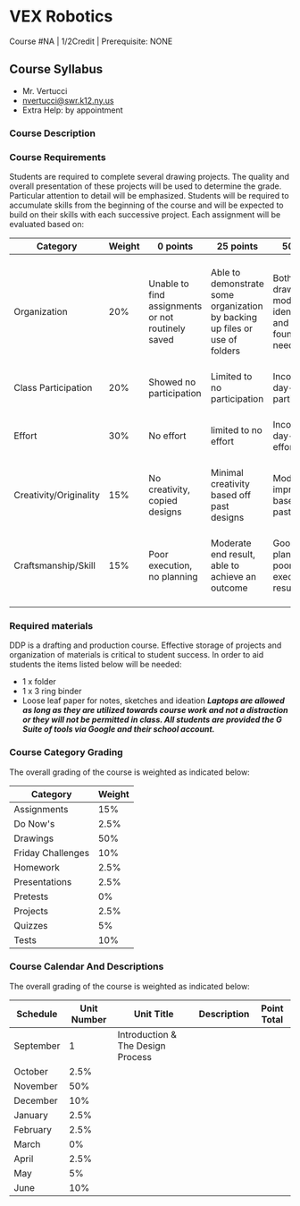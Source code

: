 # VEX Robotics

Course #NA | 1/2Credit | Prerequisite: NONE

## Course Syllabus

  - Mr. Vertucci
  - nvertucci@swr.k12.ny.us
  - Extra Help: by appointment

### Course Description


### Course Requirements

Students are required to complete several drawing projects.  The quality and overall presentation of these projects will be used to determine the grade.  Particular attention to detail will be emphasized. Students will be required to accumulate skills from the beginning of the course and will be expected to build on their skills with each successive project. Each assignment will be evaluated based on:

| Category | Weight | 0 points  | 25 points | 50 points | 75 points | 100 points |
| ------------- | ------------- | ------------- | ------------- | ------------- | ------------- | ------------- |
| Organization | 20% | Unable to find assignments or not routinely saved | Able to demonstrate some organization by backing up files or use of folders | Both drawings and models are identifiable and can be found if needed | All drawings are in a folder and models organized by folders in Google Drive | All drawings are in a folder labeled correctly and models organized by folders in Google Drive labeled correctly |
| Class Participation | 20% | Showed no participation | Limited to no participation | Inconsistent day-to-day participation | Participated only when needed  | Engaged daily and actively participated |
| Effort | 30% | No effort | limited to no effort | Inconsistent day-to-day effort | Showed effort only when needed or routinely directed | Continuous day-to-day effort with or without direction |
| Creativity/Originality | 15% | No creativity, copied designs | Minimal creativity based off past designs | Moderate improvements based off past designs | Complete overhaul of past or found designs | Completely new idea/design |
| Craftsmanship/Skill | 15% | Poor execution, no planning | Moderate end result, able to achieve an outcome | Good planning but poorly executed end result | Good planning and good end result although not what had been designed or communicated | Great planning & execution able to achieve what had been designed or communicated |


### Required materials

DDP is a drafting and production course. Effective storage of projects and organization of materials is critical to student success. In order to aid students the items listed below will be needed:

- 1 x folder
- 1 x 3 ring binder
- Loose leaf paper for notes, sketches and ideation
***Laptops are allowed as long as they are utilized towards course work and not a distraction or they will not be permitted in class. All students are provided the G Suite of tools via Google and their school account.***

### Course Category Grading

The overall grading of the course is weighted as indicated below:

| Category | Weight |
| ------------- | ------------- |
| Assignments | 15% |
| Do Now's | 2.5% |
| Drawings | 50% |
| Friday Challenges | 10% |
| Homework | 2.5% |
| Presentations | 2.5% |
| Pretests | 0% |
| Projects | 2.5% |
| Quizzes | 5% |
| Tests | 10% |

### Course Calendar And Descriptions

The overall grading of the course is weighted as indicated below:

| Schedule | Unit Number | Unit Title | Description | Point Total |
| ------------- | ------------- | ------------- | ------------- | ------------- |
| September | 1 | Introduction & The Design Process |
| October | 2.5% |
| November | 50% |
| December | 10% |
| January | 2.5% |
| February | 2.5% |
| March | 0% |
| April | 2.5% |
| May | 5% |
| June | 10% |
